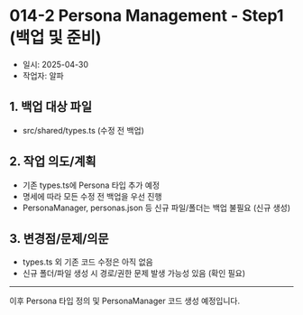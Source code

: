 # 014-2 Persona Management - Step1 (백업 및 준비)

- 일시: 2025-04-30
- 작업자: 알파

## 1. 백업 대상 파일
- src/shared/types.ts (수정 전 백업)

## 2. 작업 의도/계획
- 기존 types.ts에 Persona 타입 추가 예정
- 명세에 따라 모든 수정 전 백업을 우선 진행
- PersonaManager, personas.json 등 신규 파일/폴더는 백업 불필요 (신규 생성)

## 3. 변경점/문제/의문
- types.ts 외 기존 코드 수정은 아직 없음
- 신규 폴더/파일 생성 시 경로/권한 문제 발생 가능성 있음 (확인 필요)

---

이후 Persona 타입 정의 및 PersonaManager 코드 생성 예정입니다.
